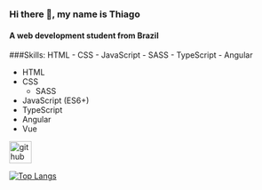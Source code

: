 ### Hi there 👋, my name is Thiago
#### A web development student from Brazil

###Skills: HTML - CSS - JavaScript - SASS - TypeScript - Angular
- HTML
- CSS
  - SASS
- JavaScript (ES6+)
- TypeScript
- Angular
- Vue


[<img src='https://cdn.jsdelivr.net/npm/simple-icons@3.0.1/icons/github.svg' alt='github' height='40'>](https://github.com/thiago-ss)  

[![Top Langs](https://github-readme-stats.vercel.app/api/top-langs/?username=thiago-ss)](https://github.com/anuraghazra/github-readme-stats)


